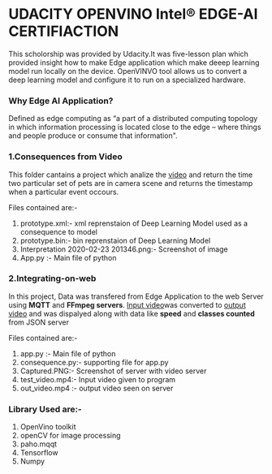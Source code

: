 
# UDACITY OPENVINO Intel® EDGE-AI CERTIFIACTION

 This scholorship was provided by Udacity.It was five-lesson plan which provided insight how to make Edge application which make deeep learning model run locally on the device. OpenVINVO tool allows us to convert a deep learning model and configure it to run on a specialized hardware.

### Why Edge AI Application?
Defined as edge computing as “a part of a distributed computing topology in which information processing is located close to the edge – where things and people produce or consume that information".

###  1.Consequences from Video
This folder cantains a project which analize the [video](https://github.com/web-codegrammer/Intel-Edge-AI-using-OpenVINO-toolkit/blob/master/consequences%20from%20video/pets.mp4)  and return the time two particular set of pets are in camera scene and returns the timestamp when a particular event occours.

Files contained are:-
1. prototype.xml:- xml reprenstaion of Deep Learning Model used as a consequence to model
1. prototype.bin:- bin reprenstaion of Deep Learning Model
1. Interpretation 2020-02-23 201346.png:- Screenshot of image
1. App.py :- Main file of python
 

###  2.Integrating-on-web
In this project, Data was transfered from Edge Application to the web Server using **MQTT** and **FFmpeg servers**.
[Input video](https://github.com/web-codegrammer/Intel-Edge-AI-using-OpenVINO-toolkit/blob/master/consequences-on%20-web/test_video.mp4)was converted to [output video](https://github.com/web-codegrammer/Intel-Edge-AI-using-OpenVINO-toolkit/blob/master/consequences-on%20-web/out_video.mp4) and was dispalyed along with data like **speed** and **classes counted** from JSON server


Files contained are:-
1. app.py :- Main file of python
1. consequence.py:- supporting file for app.py
1. Captured.PNG:- Screenshot of server with video server
1. test_video.mp4:- Input video given to program
1. out_video.mp4 :- output video seen on server


### Library Used are:-
1. OpenVino toolkit 
1. openCV for image processing
1. paho.mqqt
1. Tensorflow
1. Numpy
